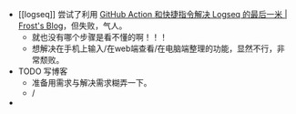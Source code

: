 - [[logseq]] 尝试了利用 [GitHub Action 和快捷指令解决 Logseq 的最后一米 | Frost's Blog](https://frostming.com/2022/03-20/logseq-journal-automation/)，但失败，气人。
	- 就也没有哪个步骤是看不懂的啊！！！
	- 想解决在手机上输入/在web端查看/在电脑端整理的功能，显然不行，非常颓败。
- TODO 写博客
	- 准备用需求与解决需求糊弄一下。
	- /
-